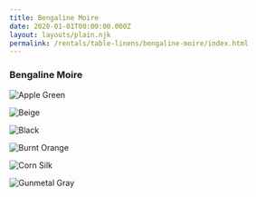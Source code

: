 ```yaml
---
title: Bengaline Moire
date: 2020-01-01T00:00:00.000Z
layout: layouts/plain.njk
permalink: /rentals/table-linens/bengaline-moire/index.html
---
```


### Bengaline Moire
<div class="flex" markdown="1">

![Apple Green](/static/img/table-linens/01-Bengaline-Moire/bengalinemoire-apple-crop.jpg "Apple Green")

![Beige](/static/img/table-linens/01-Bengaline-Moire/bengalinemoire-beige-crop.jpg "Beige")

![Black](/static/img/table-linens/01-Bengaline-Moire/bengalinemoire-black-crop.jpg "Black")

![Burnt Orange](/static/img/table-linens/01-Bengaline-Moire/bengalinemoire-burntorange-crop.jpg "Burnt Orange")

![Corn Silk](/static/img/table-linens/01-Bengaline-Moire/bengalinemoire-cornsilk-crop.jpg "Corn Silk")

![Gunmetal Gray](/static/img/table-linens/01-Bengaline-Moire/bengalinemoire-gunmetal-crop.jpg "Gunmetal Gray")

</div>